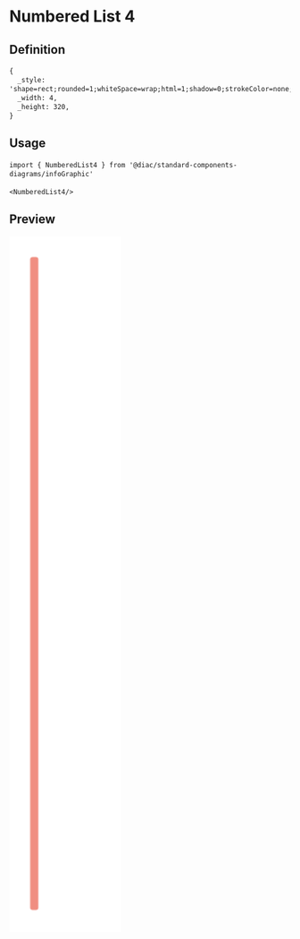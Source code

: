# Numbered List 4

## Definition

```
{
  _style: 'shape=rect;rounded=1;whiteSpace=wrap;html=1;shadow=0;strokeColor=none;fillColor=#F08E81;arcSize=30;fontSize=14;spacingLeft=42;fontStyle=1;fontColor=#FFFFFF;align=left;',
  _width: 4,
  _height: 320,
}
```

## Usage

```
import { NumberedList4 } from '@diac/standard-components-diagrams/infoGraphic'

<NumberedList4/>
```

## Preview

<img src="./numbered-list-4.png" width="200"/>
